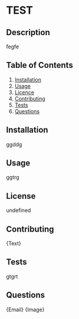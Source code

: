 
# TEST

## Description
fegfe

## Table of Contents

1. [Installation](#Installation)
2. [Usage](#Usage)
3. [Licence](#License)
4. [Contributing](#Contributing)
5. [Tests](#Tests)
6. [Questions](#Questions)

## Installation
ggddg

## Usage
ggtrg

## License
undefined

## Contributing
{Text}

## Tests
gtgrt

## Questions
{Email}
{Image}